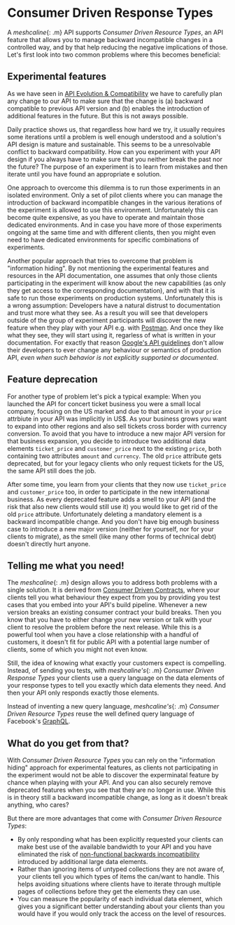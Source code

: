 # Consumer Driven Response Types

A *meshcaline*{: .m} API supports _Consumer Driven Resource Types_, an API feature that allows you to manage backward incompatible changes in a controlled way, and by that help reducing the negative implications of those. Let's first look into two common problems where this becomes beneficial:

## Experimental features

As we have seen in [API Evolution & Compatibility](evolution) we have to carefully plan any change to our API to make sure that the change is (a) backward compatible to previous API version and (b) enables the introduction of additional features in the future. But this is not aways possible.

Daily practice shows us, that regardless how hard we try, it usually requires some iterations until a problem is well enough understood and a solution's API design is mature and sustainable. This seems to be a unresolvable conflict to backward compatibility. How can you experiment with your API design if you always have to make sure that you neither break the past nor the future? The purpose of an experiment is to learn from mistakes and then iterate until you have found an appropriate e solution.

One approach to overcome this dilemma is to run those experiments in an isolated environment. Only a set of pilot clients where you can manage the introduction of backward incompatible changes in the various iterations of the experiment is allowed to use this environment. Unfortunately this can become quite expensive, as you have to operate and maintain those dedicated environments. And in case you have more of those experiments ongoing at the same time and with different clients, then you might even need to have dedicated environments for specific combinations of experiments.

Another popular approach that tries to overcome that problem is "information hiding". By not mentioning the experimental features and resources in the API documentation, one assumes that only those clients participating in the experiment will know about the new capabilities (as only they get access to the corresponding documentation), and with that it is safe to run those experiments on production systems. Unfortunately this is a wrong assumption: Developers have a natural distrust to documentation and trust more what they see. As a result you will see that developers outside of the group of experiment participants will discover the new feature when they play with your API e.g. with [Postman](https://www.postman.com/product/api-client). And once they like what they see, they will start using it, regarless of what is written in your documentation. For exactly that reason [Google's API guidelines](https://cloud.google.com/apis/design/compatibility#changing_visible_behavior_of_existing_requests) don't allow their developers to ever change any behaviour or semantics of production API, _even when such behavior is not explicitly supported or documented_.

## Feature deprecation

For another type of problem let's pick a typical example: When you launched the API for concert ticket business you were a small local company, focusing on the US market and due to that amount in your `price` attrbiute in your API was implicitly in US$. As your business grows you want to expand into other regions and also sell tickets cross border with currency conversion. To avoid that you have to introduce a new major API version for that business expansion, you decide to introduce two additional data elements `ticket_price` and `customer_price` next to the existing `price`, both containing two attributes `amount` and `currency`. The old `price` attribute gets deprecated, but for your legacy clients who only request tickets for the US, the same API still does the job. 

After some time, you learn from your clients that they now use `ticket_price` and `customer_price` too, in order to participate in the new international business. As every deprecated feature adds a smell to your API (and the risk that also new clients would still use it) you would like to get rid of the old `price` attribute. Unfortunately deleting a mandatory element is a backward incompatible change. And you don't have big enough business case to introduce a new major version (neither for yourself, nor for your clients to migrate), as the smell (like many other forms of technical debt) doesn't directly hurt anyone.

## Telling me what you need!

The *meshcaline*{: .m} design allows you to address both problems with a single solution. It is derived from [Consumer Driven Contracts](https://martinfowler.com/articles/consumerDrivenContracts.html), where your clients tell you what behaviour they expect from you by providing you test cases that you embed into your API's build pipeline. Whenever a new version breaks an existing consumer contract your build breaks. Then you know that you have to either change your new version or talk with your client to resolve the problem before the next release. While this is a powerful tool when you have a close relationship with a handful of customers, it doesn't fit for public API with a potential large number of clients, some of which you might not even know.

Still, the idea of knowing what exactly your customers expect is compelling. Instead, of sending you tests, with *meshcaline's*{: .m} _Consumer Driven Response Types_ your clients use a query language on the data elements of your response types to tell you exactly which data elements they need. And then your API only responds exactly those elements.

Instead of inventing a new query language, *meshcaline's*{: .m} _Consumer Driven Resource Types_ reuse the well defined query language of Facebook's [GraphQL](https://graphql.org/).  

## What do you get from that?

With _Consumer Driven Resource Types_ you can rely on the "information hiding" approach for experimental features, as clients not participating in the experiment would not be able to discover the experminatal feature by chance when playing with your API. And you can also securely remove deprecated features when you see that they are no longer in use. While this is in theory still a backward incompatible change, as long as it doesn't break anything, who cares?

But there are more advantages that come with _Consumer Driven Resource Types_:

* By only responding what has been explicitly requested your clients can make best use of the available bandwidth to your API and you have eliminated the risk of [non-functional backwards incompatibility](/evolution#non-functional-changes) introduced by additional large data elements. 
* Rather than ignoring items of untyped collections they are not aware of, your clients tell you which types of items the can/want to handle. This helps avoiding situations where clients have to iterate through multiple pages of collections before they get the elements they can use.
* You can measure the popularity of each individual data element, which gives you a significant better understanding about your clients than you would have if you would only track the access on the level of resources.






 


